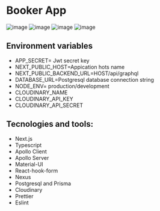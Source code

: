 # Booker App

![image](https://drive.google.com/uc?export=view&id=1n7MF8IswFeYoG_uRf_dGlKvD9gBLWYek)
![image](https://drive.google.com/uc?export=view&id=1n7MF8IswFeYoG_uRf_dGlKvD9gBLWYek)
![image](https://drive.google.com/uc?export=view&id=1n7MF8IswFeYoG_uRf_dGlKvD9gBLWYek)
![image](https://drive.google.com/uc?export=view&id=1n7MF8IswFeYoG_uRf_dGlKvD9gBLWYek)

## Environment variables

- APP_SECRET= Jwt secret key
- NEXT_PUBLIC_HOST=Appication hots name
- NEXT_PUBLIC_BACKEND_URL=HOST/api/graphql
- DATABASE_URL=Postgresql database connection string
- NODE_ENV= production/development
- CLOUDINARY_NAME
- CLOUDINARY_API_KEY
- CLOUDINARY_API_SECRET

## Tecnologies and tools:

- Next.js
- Typescript
- Apollo Client
- Apollo Server
- Material-UI
- React-hook-form
- Nexus
- Postgresql and Prisma
- Cloudinary
- Prettier
- Eslint
